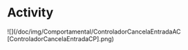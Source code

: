 # Activity

![](/doc/img/Comportamental/ControladorCancelaEntradaAC [ControladorCancelaEntradaCP].png)



